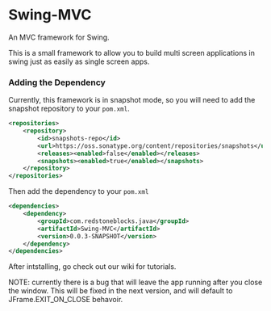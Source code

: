 # Swing-MVC
An MVC framework for Swing.

This is a small framework to allow you to build multi screen
applications in swing just as easily as single screen apps.

### Adding the Dependency

Currently, this framework is in snapshot mode, so you will need
to add the snapshot repository to your `pom.xml`.

```xml
<repositories>
    <repository>
        <id>snapshots-repo</id>
        <url>https://oss.sonatype.org/content/repositories/snapshots</url>
        <releases><enabled>false</enabled></releases>
        <snapshots><enabled>true</enabled></snapshots>
    </repository>
</repositories>
```

Then add the dependency to your `pom.xml`

```xml
<dependencies>
    <dependency>
        <groupId>com.redstoneblocks.java</groupId>
        <artifactId>Swing-MVC</artifactId>
        <version>0.0.3-SNAPSHOT</version>
    </dependency>
</dependencies>
```

After intstalling, go check out our wiki for tutorials.

NOTE: currently there is a bug that will leave the app running after you close the window.
This will be fixed in the next version, and will default to JFrame.EXIT_ON_CLOSE behavoir.
